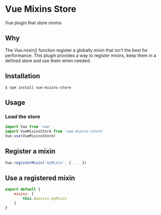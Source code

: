 # Vue Mixins Store

Vue plugin that store mixins

## Why
The Vue.mixin() function register a globally mixin that isn't the best for performance.
This plugin provides a way to register mixins, keep them in a defined store and use them when needed.


## Installation
```shell
$ npm install vue-mixins-store
```

## Usage

### Load the store
```js
import Vue from 'vue'
import VueMixinsStore from 'vue-mixins-store'
Vue.use(VueMixinsStore)
```

## Register a mixin
```js
Vue.registerMixin('myMixin', { ... })
```

## Use a registered mixin
```js
export default {
    mixins: [
        this.$mixins.myMixin
    ]
}
```